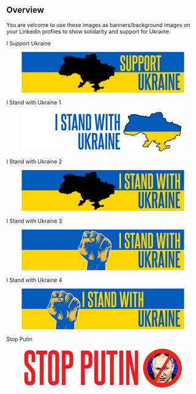 <!-- wp:heading -->
<h2>Overview</h2>
<!-- /wp:heading -->

<!-- wp:paragraph -->
<p>You are velcome to use these images as banners/background images on your LinkedIn profiles to show solidarity and support for Ukraine.</p>
<!-- /wp:paragraph -->

<!-- wp:paragraph -->
<p>I Support Ukraine</p>
<!-- /wp:paragraph -->

<!-- wp:image {"sizeSlug":"large","linkDestination":"none"} -->
<figure class="wp-block-image size-large"><img src="/Media%20Files/Social%20Networks%20Banners/LinkedIn/LinikedIn_I_Support_Ukraine.jpg" alt=""/></figure>
<!-- /wp:image -->

<!-- wp:paragraph -->
<p>I Stand with Ukraine 1</p>
<!-- /wp:paragraph -->

<!-- wp:image {"sizeSlug":"large","linkDestination":"none"} -->
<figure class="wp-block-image size-large"><img src="/Media%20Files/Social%20Networks%20Banners/LinkedIn/LinkedIn_I_Stand_with_Ukraine1.jpg" alt="" class="wp-image-550"/></figure>
<!-- /wp:image -->

<!-- wp:paragraph -->
<p>I Stand with Ukraine 2</p>
<!-- /wp:paragraph -->

<!-- wp:image {"sizeSlug":"large","linkDestination":"none"} -->
<figure class="wp-block-image size-large"><img src="/Media%20Files/Social%20Networks%20Banners/LinkedIn/LinkedIn_I_Stand_with_Ukraine2.jpg" alt="" class="wp-image-550"/></figure>
<!-- /wp:image -->

<!-- wp:paragraph -->
<p>I Stand with Ukraine 3</p>
<!-- /wp:paragraph -->

<!-- wp:image {"sizeSlug":"large","linkDestination":"none"} -->
<figure class="wp-block-image size-large"><img src="/Media%20Files/Social%20Networks%20Banners/LinkedIn/LinkedIn_I_Stand_with_Ukraine3.jpg" alt="" class="wp-image-550"/></figure>
<!-- /wp:image -->

<!-- wp:paragraph -->
<p>I Stand with Ukraine 4</p>
<!-- /wp:paragraph -->

<!-- wp:image {"sizeSlug":"large","linkDestination":"none"} -->
<figure class="wp-block-image size-large"><img src="/Media%20Files/Social%20Networks%20Banners/LinkedIn/LinkedIn_I_Stand_with_Ukraine4.jpg" alt="" class="wp-image-550"/></figure>
<!-- /wp:image -->

<!-- wp:paragraph -->
<p>Stop Putin</p>
<!-- /wp:paragraph -->

<!-- wp:image {"sizeSlug":"large","linkDestination":"none"} -->
<figure class="wp-block-image size-large"><img src="/Media%20Files/Social%20Networks%20Banners/LinkedIn/LinkedIn_Stop_Putin.jpg" alt="" class="wp-image-550"/></figure>
<!-- /wp:image -->
